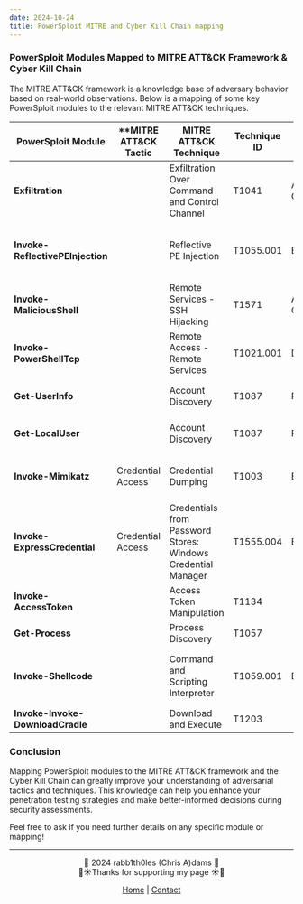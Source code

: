 ```yaml
---
date: 2024-10-24
title: PowerSploit MITRE and Cyber Kill Chain mapping
---
```

### PowerSploit Modules Mapped to MITRE ATT&CK Framework & Cyber Kill Chain

The MITRE ATT&CK framework is a knowledge base of adversary behavior based on real-world observations. Below is a mapping of some key PowerSploit modules to the relevant MITRE ATT&CK techniques.

| **PowerSploit Module**           | **MITRE ATT&CK Tactic | **MITRE ATT&CK Technique**                                   | **Technique ID** | **Cyber Kill Chain Phase** | **Description**                                    |
| -------------------------------- | --------------------- | ------------------------------------------------------------ | ---------------- | -------------------------- | -------------------------------------------------- |
| **Exfiltration**                 |                       | Exfiltration Over Command and Control Channel                | T1041            | Action on Objectives       | Extracting data from the target environment.       |
| **Invoke-ReflectivePEInjection** |                       | Reflective PE Injection                                      | T1055.001        | Exploitation               | Injecting malicious code into running processes.   |
| **Invoke-MaliciousShell**        |                       | Remote Services - SSH Hijacking                              | T1571            | Action on Objectives       | Cleaning up after an exploit.                      |
| **Invoke-PowerShellTcp**         |                       | Remote Access - Remote Services                              | T1021.001        | Delivery                   | Setting up a reverse shell for exploitation.       |
| **Get-UserInfo**                 |                       | Account Discovery                                            | T1087            | Reconnaissance             | Gathering user information.                        |
| **Get-LocalUser**                |                       | Account Discovery                                            | T1087            | Reconnaissance             | Enumerating local user accounts.                   |
| **Invoke-Mimikatz**              | Credential Access     | Credential Dumping                                           | T1003            | Exploitation               | Extracting credentials from memory.                |
| **Invoke-ExpressCredential**     | Credential Access     | Credentials from Password Stores: Windows Credential Manager | T1555.004        | Exploitation               |                                                    |
| **Invoke-AccessToken**           |                       | Access Token Manipulation                                    | T1134            |                            |                                                    |
| **Get-Process**                  |                       | Process Discovery                                            | T1057            |                            |                                                    |
| **Invoke-Shellcode**             |                       | Command and Scripting Interpreter                            | T1059.001        | Exploitation               | Executing payloads directly for command execution. |
| **Invoke-Invoke-DownloadCradle** |                       | Download and Execute                                         | T1203            |                            |                                                    |

### Conclusion

Mapping PowerSploit modules to the MITRE ATT&CK framework and the Cyber Kill Chain can greatly improve your understanding of adversarial tactics and techniques. This knowledge can help you enhance your penetration testing strategies and make better-informed decisions during security assessments.

Feel free to ask if you need further details on any specific module or mapping!

---
<div style="text-align: center;">
	<div class="gradient-text">👾 2024 rabb1th0les (Chris A)dams 👾</div> 
	🌴☀Thanks for supporting my page ☀🌴
	<nav>
		<ul style="list-style: none; padding: 0;">
			<div style="text-align: center;">
				<li><a href="index.html">Home</a> | <a href="Contact.html">Contact</a></li>
			</div>
		</ul>
	</nav>	
</div>